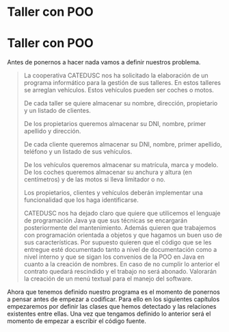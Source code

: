 # Taller con POO

# Taller con POO

Antes de ponernos a hacer nada vamos a definir nuestros problema.

> La cooperativa CATEDUSC nos ha solicitado la elaboración de un programa informático para la gestión de sus talleres. En estos talleres se arreglan vehículos. Estos vehículos pueden ser coches o motos.
> 
> De cada taller se quiere almacenar su nombre, dirección, propietario y un listado de clientes.
> 
> De los propietarios queremos almacenar su DNI, nombre, primer apellido y dirección.
> 
> De cada cliente queremos almacenar su DNI, nombre, primer apellido, teléfono y un listado de sus vehículos.
> 
> De los vehículos queremos almacenar su matrícula, marca y modelo. De los coches queremos almacenar su anchura y altura (en centímetros) y de las motos si lleva limitador o no.
> 
> Los propietarios, clientes y vehículos deberán implementar una funcionalidad que los haga identificarse.
> 
> CATEDUSC nos ha dejado claro que quiere que utilicemos el lenguaje de programación Java ya que sus técnicas se encargarán posteriormente del mantenimiento. Además quieren que trabajemos con programación orientada a objetos y que hagamos un buen uso de sus características. Por supuesto quieren que el código que se les entregue esté documentado tanto a nivel de documentación como a nivel interno y que se sigan los convenios de la POO en Java en cuanto a la creación de nombres. En caso de no cumplir lo anterior el contrato quedará rescindido y el trabajo no será abonado. Valorarán la creación de un menú textual para el manejo del software.

Ahora que tenemos definido nuestro programa es el momento de ponernos a pensar antes de empezar a codificar. Para ello en los siguientes capítulos empezaremos por definir las clases que hemos detectado y las relaciones existentes entre ellas. Una vez que tengamos definido lo anterior será el momento de empezar a escribir el código fuente.

